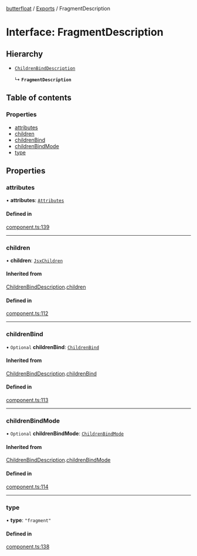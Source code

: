 [butterfloat](../README.md) / [Exports](../modules.md) / FragmentDescription

# Interface: FragmentDescription

## Hierarchy

- [`ChildrenBindDescription`](ChildrenBindDescription.md)

  ↳ **`FragmentDescription`**

## Table of contents

### Properties

- [attributes](FragmentDescription.md#attributes)
- [children](FragmentDescription.md#children)
- [childrenBind](FragmentDescription.md#childrenbind)
- [childrenBindMode](FragmentDescription.md#childrenbindmode)
- [type](FragmentDescription.md#type)

## Properties

### attributes

• **attributes**: [`Attributes`](../modules.md#attributes)

#### Defined in

[component.ts:139](https://github.com/WorldMaker/butterfloat/blob/37e9dd5/component.ts#L139)

___

### children

• **children**: [`JsxChildren`](../modules.md#jsxchildren)

#### Inherited from

[ChildrenBindDescription](ChildrenBindDescription.md).[children](ChildrenBindDescription.md#children)

#### Defined in

[component.ts:112](https://github.com/WorldMaker/butterfloat/blob/37e9dd5/component.ts#L112)

___

### childrenBind

• `Optional` **childrenBind**: [`ChildrenBind`](../modules.md#childrenbind)

#### Inherited from

[ChildrenBindDescription](ChildrenBindDescription.md).[childrenBind](ChildrenBindDescription.md#childrenbind)

#### Defined in

[component.ts:113](https://github.com/WorldMaker/butterfloat/blob/37e9dd5/component.ts#L113)

___

### childrenBindMode

• `Optional` **childrenBindMode**: [`ChildrenBindMode`](../modules.md#childrenbindmode)

#### Inherited from

[ChildrenBindDescription](ChildrenBindDescription.md).[childrenBindMode](ChildrenBindDescription.md#childrenbindmode)

#### Defined in

[component.ts:114](https://github.com/WorldMaker/butterfloat/blob/37e9dd5/component.ts#L114)

___

### type

• **type**: ``"fragment"``

#### Defined in

[component.ts:138](https://github.com/WorldMaker/butterfloat/blob/37e9dd5/component.ts#L138)
